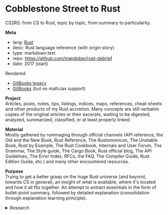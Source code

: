 # Cobblestone Street to Rust


CS2RS: from CS to Rust, topic by topic, from summary to particularity.


**Meta**    
- lang: [Rust][trl]
- desc: Rust language reference (with origin story)
- type: markdown text
- repo: https://github.com/mandober/rust-debrief
- date: 2017 (start)

Rendered
- [GitBooks legacy][gbl]
- [GitBooks][gbn] (but no mathJax support)



**Project**    
Articles, posts, notes, tips, listings, indices, maps, references, cheat-sheets and other products of my Rust accretion. Many concepts are still verbatim copies of the original articles or their excerpts, waiting to be digested, analyzed, summarized, classified, or at least properly linked.

**Material**    
Mostly gathered by rummaging through official channels (API reference, the Old and the New Book, Rust Reference, The Rustonomicon, The Unstable Book, Rust by Example, The Rust Cookbook, Internals and User Forum, The Grammar, The Style guide, The Cargo Book, Rust official blog, The API Guidelines, The Error Index, RFCs, the FAQ, The Compiler Guide, Rust Edition Guide, etc.) and many other encountered resources.

**Purpose**   
Trying to get a better grasp on the huge Rust universe (and beyond, towards CS in general), an insight of what is available, where it's located and how it all fits together. An attempt to extract essentials in the form of bullet-point summary, followed by detailed explanation (consolidation through explanation learning principle).


<details>
<summary>Research</summary>

- collapsible mind-map of all std items
- well-established crates that complement std: list of canonical, de facto standard crates to comprise a mega meta-crate that re-exports paths from containing child crates mimicking and complementing std paths
- free publishing platform with Latex support

</details>



[gbl]: https://mandober.gitbooks.io/rust-debrief
[gbn]: https://devrev.gitbook.io/rust-debrief/
[ghr]: https://github.com/mandober/rust-debrief
[trl]: https://www.rust-lang.org/
